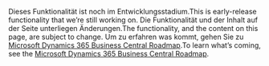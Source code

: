 <span data-ttu-id="29771-101">Dieses Funktionalität ist noch im Entwicklungsstadium.</span><span class="sxs-lookup"><span data-stu-id="29771-101">This is early-release functionality that we’re still working on.</span></span> <span data-ttu-id="29771-102">Die Funktionalität und der Inhalt auf der Seite unterliegen Änderungen.</span><span class="sxs-lookup"><span data-stu-id="29771-102">The functionality, and the content on this page, are subject to change.</span></span> <span data-ttu-id="29771-103">Um zu erfahren was kommt, gehen Sie zu [Microsoft Dynamics 365  Business Central Roadmap](https://go.microsoft.com/fwlink/?linkid=842139).</span><span class="sxs-lookup"><span data-stu-id="29771-103">To learn what’s coming, see the [Microsoft Dynamics 365 Business Central Roadmap](https://go.microsoft.com/fwlink/?linkid=842139).</span></span>